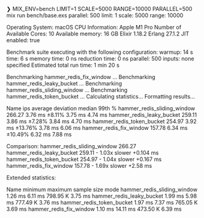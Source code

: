❯ MIX_ENV=bench LIMIT=1 SCALE=5000 RANGE=10000 PARALLEL=500 mix run bench/base.exs
parallel: 500
limit: 1
scale: 5000
range: 10000

Operating System: macOS
CPU Information: Apple M1 Pro
Number of Available Cores: 10
Available memory: 16 GB
Elixir 1.18.2
Erlang 27.1.2
JIT enabled: true

Benchmark suite executing with the following configuration:
warmup: 14 s
time: 6 s
memory time: 0 ns
reduction time: 0 ns
parallel: 500
inputs: none specified
Estimated total run time: 1 min 20 s

Benchmarking hammer_redis_fix_window ...
Benchmarking hammer_redis_leaky_bucket ...
Benchmarking hammer_redis_sliding_window ...
Benchmarking hammer_redis_token_bucket ...
Calculating statistics...
Formatting results...

Name                                  ips        average  deviation         median         99th %
hammer_redis_sliding_window        266.27        3.76 ms     ±8.11%        3.75 ms        4.74 ms
hammer_redis_leaky_bucket          259.11        3.86 ms     ±7.28%        3.84 ms        4.70 ms
hammer_redis_token_bucket          254.97        3.92 ms    ±13.76%        3.78 ms        6.06 ms
hammer_redis_fix_window            157.78        6.34 ms    ±10.49%        6.32 ms        7.88 ms

Comparison:
hammer_redis_sliding_window        266.27
hammer_redis_leaky_bucket          259.11 - 1.03x slower +0.104 ms
hammer_redis_token_bucket          254.97 - 1.04x slower +0.167 ms
hammer_redis_fix_window            157.78 - 1.69x slower +2.58 ms

Extended statistics:

Name                                minimum        maximum    sample size                     mode
hammer_redis_sliding_window         1.26 ms        6.11 ms       798.95 K                  3.75 ms
hammer_redis_leaky_bucket           1.99 ms        5.98 ms       777.49 K                  3.76 ms
hammer_redis_token_bucket           1.97 ms        7.37 ms       765.05 K                  3.69 ms
hammer_redis_fix_window             1.10 ms       14.11 ms       473.50 K                  6.39 ms

